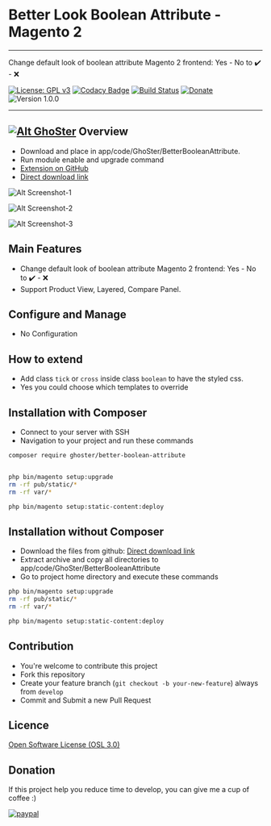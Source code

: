 
# Better Look Boolean Attribute - Magento 2

---

Change default look of boolean attribute Magento 2 frontend: 
Yes - No to ✔️ - ❌

[![License: GPL v3](https://img.shields.io/badge/License-GPL%20v3-blue.svg)](https://www.gnu.org/licenses/gpl-3.0)
[![Codacy Badge](https://api.codacy.com/project/badge/Grade/c9ba8265e00142749cda3ae37bcef16d)](https://www.codacy.com/app/GhoSterInc/BetterBooleanAttribute?utm_source=github.com&amp;utm_medium=referral&amp;utm_content=tuyennn/BetterBooleanAttribute&amp;utm_campaign=Badge_Grade)
[![Build Status](https://travis-ci.org/tuyennn/BetterBooleanAttribute.svg?branch=master)](https://travis-ci.org/tuyennn/BetterBooleanAttribute)
[![Donate](https://img.shields.io/badge/Donate-PayPal-green.svg)](https://www.paypal.me/thinghost)
![Version 1.0.0](https://img.shields.io/badge/Version-1.0.0-green.svg)


---
## [![Alt GhoSter](http://thinghost.info/wp-content/uploads/2015/12/ghoster.png "thinghost.info")](http://thinghost.info) Overview


- Download and place in app/code/GhoSter/BetterBooleanAttribute.
- Run module enable and upgrade command
- [Extension on GitHub](https://github.com/tuyennn/BetterBooleanAttribute)
- [Direct download link](https://github.com/tuyennn/BetterBooleanAttribute/tarball/master)


![Alt Screenshot-1](https://thinghost.info/wp-content/uploads/2019/04/Selection_001.jpg "thinghost.info")

![Alt Screenshot-2](https://thinghost.info/wp-content/uploads/2019/04/Selection_002-1024x628.jpg "thinghost.info")

![Alt Screenshot-3](https://thinghost.info/wp-content/uploads/2019/04/Selection_003.jpg "thinghost.info")

## Main Features

* Change default look of boolean attribute Magento 2 frontend: Yes - No to ✔️ - ❌
* Support Product View, Layered, Compare Panel.

## Configure and Manage

* No Configuration

## How to extend

* Add class `tick` or `cross` inside class `boolean` to have the styled css.
* Yes you could choose which templates to override

## Installation with Composer

* Connect to your server with SSH
* Navigation to your project and run these commands
 
```bash
composer require ghoster/better-boolean-attribute


php bin/magento setup:upgrade
rm -rf pub/static/* 
rm -rf var/*

php bin/magento setup:static-content:deploy
```

## Installation without Composer

* Download the files from github: [Direct download link](https://github.com/tuyennn/BetterBooleanAttribute/tarball/master)
* Extract archive and copy all directories to app/code/GhoSter/BetterBooleanAttribute
* Go to project home directory and execute these commands

```bash
php bin/magento setup:upgrade
rm -rf pub/static/* 
rm -rf var/*

php bin/magento setup:static-content:deploy
```

## Contribution

* You're welcome to contribute this project
* Fork this repository
* Create your feature branch (`git checkout -b your-new-feature`) always from `develop`
* Commit and Submit a new Pull Request


## Licence

[Open Software License (OSL 3.0)](http://opensource.org/licenses/osl-3.0.php)


## Donation

If this project help you reduce time to develop, you can give me a cup of coffee :) 

[![paypal](https://www.paypalobjects.com/en_US/i/btn/btn_donateCC_LG.gif)](https://www.paypal.me/thinghost)
